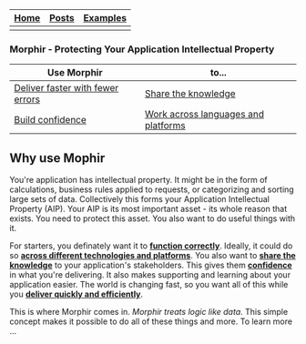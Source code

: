 [Home](/index) | [Posts](posts) | [Examples](../morphir-examples/)
-----|------|------
 | | 

### **Morphir** - Protecting Your Application Intellectual Property

Use Morphir | to...  
-----|-----
[Deliver faster with fewer errors](./deliver_faster_with_fewer_errors) | [Share the knowledge](./share_the_knowledge)
[Build confidence](./build_confidence) | [Work across languages and platforms](./work_across_languages_and_platforms)


## Why use Mophir
You're application has intellectual property. It might be in the form of calculations, business rules applied to requests, or categorizing and sorting large sets of data.  Collectively this forms your Application Intellectual Property (AIP).  Your AIP is its most important asset - its whole reason that exists.  You need to protect this asset.  You also want to do useful things with it.  

For starters, you definately want it to **[function correctly](./function_correctly)**.  Ideally, it could do so **[across different technologies and platforms](./work_across_languages_and_platforms)**.  You also want to **[share the knowledge](./share_the_knowledge)** to your application's stakeholders. This gives them **[confidence](./build_confidence)** in what you're delivering.  It also makes supporting and learning about your application easier.  The world is changing fast, so you want all of this while you **[deliver quickly and efficiently](./development_automation)**.  

This is where Morphir comes in.  *Morphir treats logic like data*.  This simple concept makes it possible to do all of these things and more.  To learn more ...

